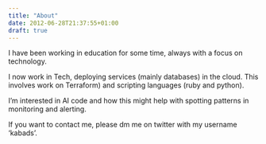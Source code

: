 ```yaml
---
title: "About"
date: 2012-06-28T21:37:55+01:00
draft: true
---
```




I have been working in education for some time, always with a focus on technology.

I now work in Tech, deploying services (mainly databases) in the cloud. This involves work on Terraform) and scripting languages (ruby and python).

I’m interested in AI code and how this might help with spotting patterns in monitoring and alerting.

If you want to contact me, please dm me on twitter with my username ‘kabads’.
